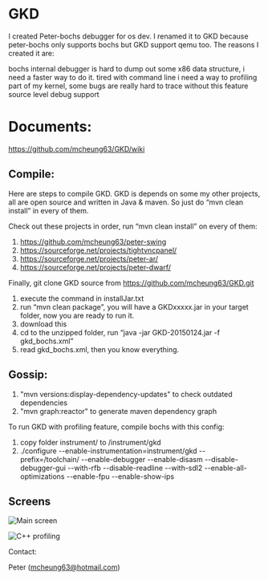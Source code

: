 # GKD

I created Peter-bochs debugger for os dev. I renamed it to GKD because peter-bochs only supports bochs but GKD support qemu too. The reasons I created it are:

bochs internal debugger is hard to dump out some x86 data structure, i need a faster way to do it.
tired with command line
i need a way to profiling part of my kernel, some bugs are really hard to trace without this feature
source level debug support

# Documents:

https://github.com/mcheung63/GKD/wiki

## Compile:

Here are steps to compile GKD. GKD is depends on some my other projects, all are open source and written in Java & maven. So just do “mvn clean install” in every of them.

Check out these projects in order, run “mvn clean install” on every of them:

1. https://github.com/mcheung63/peter-swing
2. https://sourceforge.net/projects/tightvncpanel/
3. https://sourceforge.net/projects/peter-ar/
4. https://sourceforge.net/projects/peter-dwarf/

Finally, git clone GKD source from https://github.com/mcheung63/GKD.git

1) execute the command in installJar.txt
2) run “mvn clean package”, you will have a GKDxxxxx.jar in your target folder, now you are ready to run it.
3) download this
4) cd to the unzipped folder, run “java -jar GKD-20150124.jar -f gkd_bochs.xml”
5) read gkd_bochs.xml, then you know everything.


## Gossip:

1) "mvn versions:display-dependency-updates" to check outdated dependencies
2) "mvn graph:reactor" to generate maven dependency graph

To run GKD with profiling feature, compile bochs with this config:

1) copy folder instrument/ to <bochs source>/instrument/gkd
2) ./configure --enable-instrumentation=instrument/gkd --prefix=/toolchain/ --enable-debugger --enable-disasm --disable-debugger-gui --with-rfb --disable-readline --with-sdl2 --enable-all-optimizations --enable-fpu --enable-show-ips

## Screens

![Main screen](http://peter.kingofcoders.com/wp-content/uploads/2012/11/Screenshot-Peter-Bochs-Debugger-20111207.png)

![C++ profiling](http://peter.kingofcoders.com/wp-content/uploads/2012/11/螢幕快照-2015-07-31-上午2.29.52.png)

Contact:

Peter (mcheung63@hotmail.com) 
